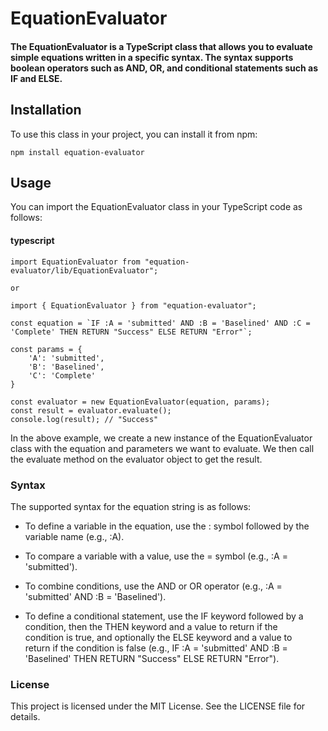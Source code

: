 # EquationEvaluator

#### The EquationEvaluator is a TypeScript class that allows you to evaluate simple equations written in a specific syntax. The syntax supports boolean operators such as AND, OR, and conditional statements such as IF and ELSE.

  

## Installation

To use this class in your project, you can install it from npm:

    npm install equation-evaluator

## Usage

You can import the EquationEvaluator class in your TypeScript code as follows:

  

#### typescript

    import EquationEvaluator from "equation-evaluator/lib/EquationEvaluator";

    or 

    import { EquationEvaluator } from "equation-evaluator";
    
    const equation = `IF :A = 'submitted' AND :B = 'Baselined' AND :C = 'Complete' THEN RETURN "Success" ELSE RETURN "Error"`;
    
    const params = {
        'A': 'submitted',
        'B': 'Baselined',
        'C': 'Complete'
    }
    
    const evaluator = new EquationEvaluator(equation, params);
    const result = evaluator.evaluate();
    console.log(result); // "Success"

In the above example, we create a new instance of the EquationEvaluator class with the equation and parameters we want to evaluate. We then call the evaluate method on the evaluator object to get the result.

  

### Syntax

The supported syntax for the equation string is as follows:

 - To define a variable in the equation, use the : symbol followed by
   the variable name (e.g., :A).
  
 - To compare a variable with a value, use the = symbol (e.g., :A =   
   'submitted').
   
 - To combine conditions, use the AND or OR operator (e.g., :A =   
   'submitted' AND :B = 'Baselined').

 - To define a conditional statement, use the IF keyword followed by a  
   condition, then the THEN keyword and a value to return if the   
   condition is true, and optionally the ELSE keyword and a value to   
   return if the condition is false (e.g., IF :A = 'submitted' AND :B = 
   'Baselined' THEN RETURN "Success" ELSE RETURN "Error").

### License

This project is licensed under the MIT License. See the LICENSE file for details.
